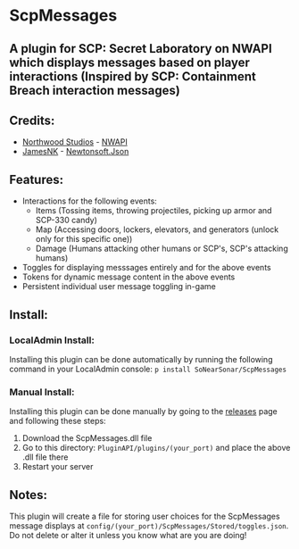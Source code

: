 # ScpMessages
## A plugin for SCP: Secret Laboratory on NWAPI which displays messages based on player interactions (Inspired by SCP: Containment Breach interaction messages)

## Credits:
- [Northwood Studios](https://store.steampowered.com/developer/NWStudios) - [NWAPI](https://github.com/northwood-studios/NwPluginAPI)
- [JamesNK](https://github.com/JamesNK/) - [Newtonsoft.Json](https://github.com/JamesNK/Newtonsoft.Json)

## Features:
- Interactions for the following events:
	- Items (Tossing items, throwing projectiles, picking up armor and SCP-330 candy)
	- Map (Accessing doors, lockers, elevators, and generators (unlock only for this specific one))
	- Damage (Humans attacking other humans or SCP's, SCP's attacking humans)
- Toggles for displaying messsages entirely and for the above events
- Tokens for dynamic message content in the above events
- Persistent individual user message toggling in-game

## Install:
### LocalAdmin Install:
Installing this plugin can be done automatically by running the following command in your LocalAdmin console: ```p install SoNearSonar/ScpMessages```

### Manual Install:
Installing this plugin can be done manually by going to the [releases](https://github.com/SoNearSonar/ScpMessages/releases) page and following these steps:
1. Download the ScpMessages.dll file
2. Go to this directory: ```PluginAPI/plugins/(your_port)``` and place the above .dll file there
3. Restart your server

## Notes:
This plugin will create a file for storing user choices for the ScpMessages message displays at ```config/(your_port)/ScpMessages/Stored/toggles.json```. 
Do not delete or alter it unless you know what are you are doing!
